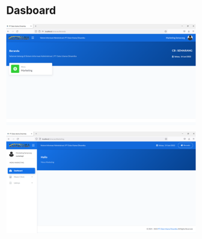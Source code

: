 # Dasboard

![](<../../../../.gitbook/assets/image (20).png>)

![](<../../../../.gitbook/assets/image (18).png>)
